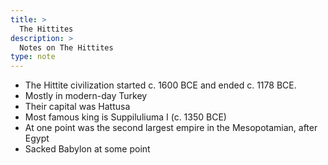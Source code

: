 ```yaml
---
title: >
  The Hittites
description: >
  Notes on The Hittites
type: note
---
```


- The Hittite civilization started c. 1600 BCE and ended c. 1178 BCE.
- Mostly in modern-day Turkey
- Their capital was Hattusa
- Most famous king is Suppiluliuma I (c. 1350 BCE)
- At one point was the second largest empire in the Mesopotamian, after Egypt
- Sacked Babylon at some point
